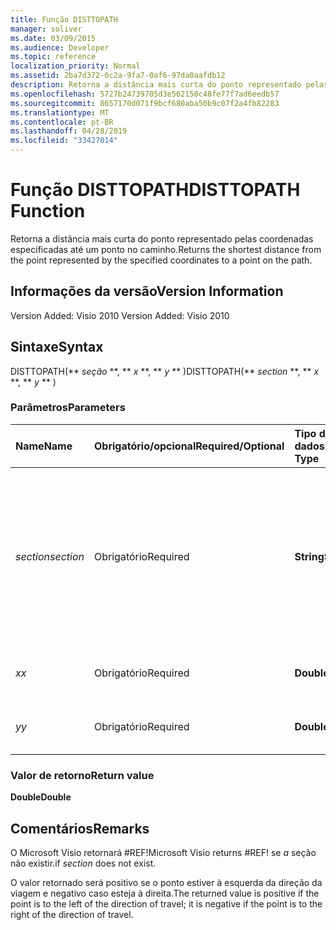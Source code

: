 ```yaml
---
title: Função DISTTOPATH
manager: soliver
ms.date: 03/09/2015
ms.audience: Developer
ms.topic: reference
localization_priority: Normal
ms.assetid: 2ba7d372-0c2a-9fa7-0af6-97da0aafdb12
description: Retorna a distância mais curta do ponto representado pelas coordenadas especificadas até um ponto no caminho.
ms.openlocfilehash: 5727b24739705d3e562150c48fe77f7ad6eedb57
ms.sourcegitcommit: 8657170d071f9bcf680aba50b9c07f2a4fb82283
ms.translationtype: MT
ms.contentlocale: pt-BR
ms.lasthandoff: 04/28/2019
ms.locfileid: "33427014"
---
```

# <a name="disttopath-function"></a><span data-ttu-id="54819-103">Função DISTTOPATH</span><span class="sxs-lookup"><span data-stu-id="54819-103">DISTTOPATH Function</span></span>

<span data-ttu-id="54819-104">Retorna a distância mais curta do ponto representado pelas coordenadas especificadas até um ponto no caminho.</span><span class="sxs-lookup"><span data-stu-id="54819-104">Returns the shortest distance from the point represented by the specified coordinates to a point on the path.</span></span>
  
## <a name="version-information"></a><span data-ttu-id="54819-105">Informações da versão</span><span class="sxs-lookup"><span data-stu-id="54819-105">Version Information</span></span>

<span data-ttu-id="54819-106">Version Added: Visio 2010
</span><span class="sxs-lookup"><span data-stu-id="54819-106">Version Added: Visio 2010</span></span> 
  
## <a name="syntax"></a><span data-ttu-id="54819-107">Sintaxe</span><span class="sxs-lookup"><span data-stu-id="54819-107">Syntax</span></span>

<span data-ttu-id="54819-108">DISTTOPATH(\*\* *seção* \*\*, \*\* *x* \*\*, \*\* *y* \*\* )</span><span class="sxs-lookup"><span data-stu-id="54819-108">DISTTOPATH(\*\* *section* \*\*, \*\* *x* \*\*, \*\* *y* \*\* )</span></span> 
  
### <a name="parameters"></a><span data-ttu-id="54819-109">Parâmetros</span><span class="sxs-lookup"><span data-stu-id="54819-109">Parameters</span></span>

|<span data-ttu-id="54819-110">**Name**</span><span class="sxs-lookup"><span data-stu-id="54819-110">**Name**</span></span>|<span data-ttu-id="54819-111">**Obrigatório/opcional**</span><span class="sxs-lookup"><span data-stu-id="54819-111">**Required/Optional**</span></span>|<span data-ttu-id="54819-112">**Tipo de dados**</span><span class="sxs-lookup"><span data-stu-id="54819-112">**Data Type**</span></span>|<span data-ttu-id="54819-113">**Descrição**</span><span class="sxs-lookup"><span data-stu-id="54819-113">**Description**</span></span>|
|:-----|:-----|:-----|:-----|
| <span data-ttu-id="54819-114">_section_</span><span class="sxs-lookup"><span data-stu-id="54819-114">_section_</span></span> <br/> |<span data-ttu-id="54819-115">Obrigatório</span><span class="sxs-lookup"><span data-stu-id="54819-115">Required</span></span>  <br/> |<span data-ttu-id="54819-116">**String**</span><span class="sxs-lookup"><span data-stu-id="54819-116">**String**</span></span> <br/> |<span data-ttu-id="54819-117">A seção Geometry que representa o caminho, especificada por uma referência à sua respectiva célula Path (por exemplo, Geometry1.Path).</span><span class="sxs-lookup"><span data-stu-id="54819-117">The Geometry section that represents the path, specified by a reference to its Path cell (for example, Geometry1.Path).</span></span>  <br/> |
| <span data-ttu-id="54819-118">_x_</span><span class="sxs-lookup"><span data-stu-id="54819-118">_x_</span></span> <br/> |<span data-ttu-id="54819-119">Obrigatório</span><span class="sxs-lookup"><span data-stu-id="54819-119">Required</span></span>  <br/> |<span data-ttu-id="54819-120">**Double**</span><span class="sxs-lookup"><span data-stu-id="54819-120">**Double**</span></span> <br/> |<span data-ttu-id="54819-121">A  _coordenada x_ do ponto.</span><span class="sxs-lookup"><span data-stu-id="54819-121">The  _x_-coordinate of the point.</span></span>  <br/> |
| <span data-ttu-id="54819-122">_y_</span><span class="sxs-lookup"><span data-stu-id="54819-122">_y_</span></span> <br/> |<span data-ttu-id="54819-123">Obrigatório</span><span class="sxs-lookup"><span data-stu-id="54819-123">Required</span></span>  <br/> |<span data-ttu-id="54819-124">**Double**</span><span class="sxs-lookup"><span data-stu-id="54819-124">**Double**</span></span> <br/> |<span data-ttu-id="54819-125">A  _coordenada y_ do ponto.</span><span class="sxs-lookup"><span data-stu-id="54819-125">The  _y_-coordinate of the point.</span></span>  <br/> |
   
### <a name="return-value"></a><span data-ttu-id="54819-126">Valor de retorno</span><span class="sxs-lookup"><span data-stu-id="54819-126">Return value</span></span>

 <span data-ttu-id="54819-127">**Double**</span><span class="sxs-lookup"><span data-stu-id="54819-127">**Double**</span></span>
  
## <a name="remarks"></a><span data-ttu-id="54819-128">Comentários</span><span class="sxs-lookup"><span data-stu-id="54819-128">Remarks</span></span>

<span data-ttu-id="54819-129">O Microsoft Visio retornará #REF!</span><span class="sxs-lookup"><span data-stu-id="54819-129">Microsoft Visio returns #REF!</span></span> <span data-ttu-id="54819-130">se  _a_ seção não existir.</span><span class="sxs-lookup"><span data-stu-id="54819-130">if  _section_ does not exist.</span></span> 
  
<span data-ttu-id="54819-131">O valor retornado será positivo se o ponto estiver à esquerda da direção da viagem e negativo caso esteja à direita.</span><span class="sxs-lookup"><span data-stu-id="54819-131">The returned value is positive if the point is to the left of the direction of travel; it is negative if the point is to the right of the direction of travel.</span></span>
  

